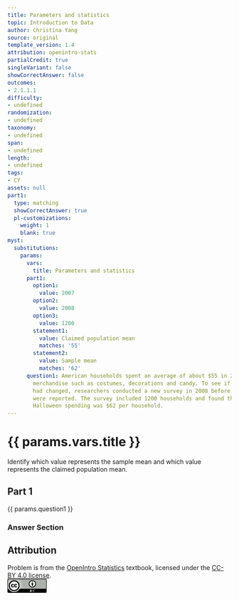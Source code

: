 ```yaml
---
title: Parameters and statistics
topic: Introduction to Data
author: Christina Yang
source: original
template_version: 1.4
attribution: openintro-stats
partialCredit: true
singleVariant: false
showCorrectAnswer: false
outcomes:
- 2.1.1.1
difficulty:
- undefined
randomization:
- undefined
taxonomy:
- undefined
span:
- undefined
length:
- undefined
tags:
- CY
assets: null
part1:
  type: matching
  showCorrectAnswer: true
  pl-customizations:
    weight: 1
    blank: true
myst:
  substitutions:
    params:
      vars:
        title: Parameters and statistics
      part1:
        option1:
          value: 2007
        option2:
          value: 2008
        option3:
          value: 1200
        statement1:
          value: Claimed population mean
          matches: '55'
        statement2:
          value: Sample mean
          matches: '62'
      question1: American households spent an average of about $55 in 2007 on Halloween
        merchandise such as costumes, decorations and candy. To see if this number
        had changed, researchers conducted a new survey in 2008 before industry numbers
        were reported. The survey included 1200 households and found that average
        Halloween spending was $62 per household.
---
```

# {{ params.vars.title }}
Identify which value represents the sample mean and which value represents the claimed population mean.

## Part 1

<div class="mathjax_ignore">
{{ params.question1 }}
</div>

### Answer Section

<!-- ### pl-answer-panel

Part 1: Population mean, $\mu_{2007} = {{ params.part1.num1 }}$; sample mean, $\bar{x}_{2008} = {{ params.part1.num5 }}$ -->

<!--
### pl-answer-panel

Part 2: Population mean, $\mu_{2001} = {{ params.part2.num2 }}$; sample mean, $\bar{x}_{2012} = {{ params.part2.num4 }}$ -->

## Attribution

Problem is from the [OpenIntro Statistics](https://openintro.org/book/os/) textbook, licensed under the [CC-BY 4.0 license](https://creativecommons.org/licenses/by/4.0/).<br>![Image representing the Creative Commons 4.0 BY license.](https://raw.githubusercontent.com/firasm/bits/master/by.png)